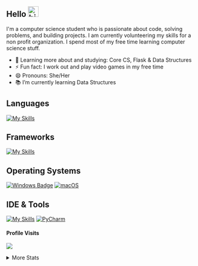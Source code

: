 ## Hello <img src="https://user-images.githubusercontent.com/1303154/88677602-1635ba80-d120-11ea-84d8-d263ba5fc3c0.gif" width="28px" alt="hi">
I'm a computer science student who is passionate about code, solving problems, and building projects. I am currently volunteering my skills for a non profit organization. I spend most of my free time learning computer science stuff.

<!-- - 🔭 I’m currently working on my hackathon project -->
<!-- - 🤔 I'm currently working on CS -->
- 🌱 Learning more about and studying: Core CS, Flask & Data Structures
- ⚡ Fun fact: I work out and play video games in my free time 
- 😄 Pronouns: She/Her
- 📚 I’m currently learning Data Structures
<!-- - 📫 How to reach me: Coming Soon --->

## Languages
[![My Skills](https://skillicons.dev/icons?i=js,html,css,py)](https://skillicons.dev)
                    
## Frameworks
[![My Skills](https://skillicons.dev/icons?i=flask,bootstrap)](https://skillicons.dev)
<!--[![React Badge](https://img.shields.io/badge/-React-61DBFB?style=for-the-badge&labelColor=black&logo=react&logoColor=61DBFB)](#)-->
<!-- [![Vue.js Badge](https://img.shields.io/badge/Vue.js-35495E?style=for-the-badge&logo=vue.js&logoColor=4FC08D)](#) -->
<!-- [![MaterialUI Badge](https://img.shields.io/badge/MaterialUI-%23563D7C.svg?style=for-the-badge&logo=appveyor&logo=materialui&logoColor=white)](#) -->

## Operating Systems
[![Windows Badge](https://img.shields.io/badge/Windows-0078D6?style=for-the-badge&logo=windows&logoColor=white)](#)
[![macOS](https://img.shields.io/badge/mac%20os-000000?style=for-the-badge&logo=macos&logoColor=F0F0F0)](#)
<!--[![Ubuntu Badge](https://img.shields.io/badge/Ubuntu-E95420?style=for-the-badge&logo=ubuntu&logoColor=white)](#)-->
<!--[![Netlify Badge](https://img.shields.io/badge/Netlify-00C7B7?style=for-the-badge&logo=netlify&logoColor=white)](#)-->

## IDE & Tools
[![My Skills](https://skillicons.dev/icons?i=codepen,vscode,figma,postman,mongodb)](https://skillicons.dev)
[![PyCharm](https://img.shields.io/badge/pycharm-143?style=for-the-badge&logo=pycharm&logoColor=black&color=black&labelColor=green)](#)
<br />

#### Profile Visits 

![](https://komarev.com/ghpvc/?username=el634dev)

<details>
<summary>
  More Stats 
</summary>

<br />

#### Most Used Languages
![Top Languages](https://github-readme-stats.vercel.app/api/top-langs/?username=el634dev&theme=vue-dark&show_icons=true&hide_border=true&layout=compact)

#### Git Streak
[![GitHub Streak](https://streak-stats.demolab.com/?user=el634dev&theme=dark)](https://git.io/streak-stats)

#### Github Stats
![GitHub Stats](https://github-readme-stats.vercel.app/api?username=el634dev&theme=vue-dark&show_icons=true&hide_border=true&count_private=true)
</details>
